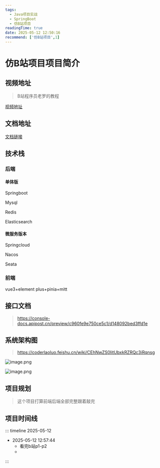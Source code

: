 ```yaml
---
tags:
  - Java项目实战
  - SpringBoot
  - 仿B站项目
readingTime: true
date: 2025-05-12 12:50:16
recommend: ['仿B站项目',1]
---
```

# 仿B站项目项目简介
## 视频地址
> B站程序员老罗的教程

[视频地址](https://www.bilibili.com/video/BV1aW2NYREFh?spm_id_from=333.788.videopod.episodes&vd_source=2074845aa36e291c34caa4671c3b2eda)

## 文档地址

[文档链接](https://coderlaoluo.feishu.cn/wiki/E9rBwSB3WiZtlckXFzecBUQznce)

## 技术栈
### 后端

#### 单体版

Springboot

Mysql

Redis

Elasticsearch

#### 微服务版本

Springcloud

Nacos

Seata

### 前端

vue3+element plus+pinia+mitt

## 接口文档

>https://console-docs.apipost.cn/preview/c960fe9e750ce5c1/d148092bed3ffd1e


## 系统架构图
>https://coderlaoluo.feishu.cn/wiki/CEhNwZS0IitUbxkRZRQc3iRqnsg

![image.png](https://imgsbo.oss-cn-shanghai.aliyuncs.com/undefined20250512125415421.png)

![image.png](https://imgsbo.oss-cn-shanghai.aliyuncs.com/undefined20250512125436517.png)

## 项目规划

> 这个项目打算前端后端全部完整跟着敲完

## 项目时间线

::: timeline 2025-05-12 
- 2025-05-12 12:57:44
	- 看完b站p1-p2
	- 


:::